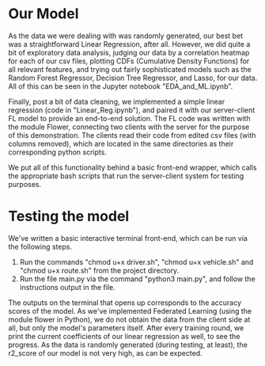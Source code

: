 # Our Model

As the data we were dealing with was randomly generated, our best bet was a straightforward Linear Regression, after all. However, we did quite a bit of exploratory data analysis, judging our data by a correlation heatmap for each of our csv files, plotting CDFs (Cumulative Density Functions) for all relevant features, and trying out fairly sophisticated models such as the Random Forest Regressor, Decision Tree Regressor, and Lasso, for our data. All of this can be seen in the Jupyter notebook "EDA_and_ML.ipynb".

Finally, post a bit of data cleaning, we implemented a simple linear regression (code in "Linear_Reg.ipynb"), and paired it with our server-client FL model to provide an end-to-end solution. The FL code was written with the module Flower, connecting two clients with the server for the purpose of this demonstration. The clients read their code from edited csv files (with columns removed), which are located in the same directories as their corresponding python scripts.

We put all of this functionality behind a basic front-end wrapper, which calls the appropriate bash scripts that run the server-client system for testing purposes.

# Testing the model

We've written a basic interactive terminal front-end, which can be run via the following steps.

1. Run the commands "chmod u+x driver.sh", "chmod u+x vehicle.sh" and "chmod u+x route.sh" from the project directory.
2. Run the file main.py via the command "python3 main.py", and follow the instructions output in the file.

The outputs on the terminal that opens up corresponds to the accuracy scores of the model. As we've implemented Federated Learning (using the module flower in Python), we do not obtain the data from the client side at all, but only the model's parameters itself. After every training round, we print the current coefficients of our linear regression as well, to see the progress. As the data is randomly generated (during testing, at least), the r2_score of our model is not very high, as can be expected.
